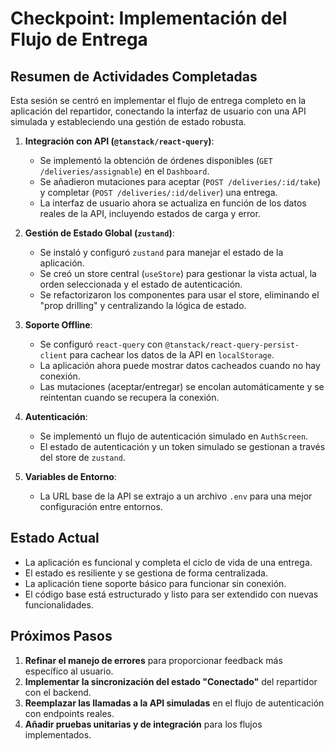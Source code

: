 # Checkpoint: Implementación del Flujo de Entrega

## Resumen de Actividades Completadas

Esta sesión se centró en implementar el flujo de entrega completo en la aplicación del repartidor, conectando la interfaz de usuario con una API simulada y estableciendo una gestión de estado robusta.

1.  **Integración con API (`@tanstack/react-query`)**:
    -   Se implementó la obtención de órdenes disponibles (`GET /deliveries/assignable`) en el `Dashboard`.
    -   Se añadieron mutaciones para aceptar (`POST /deliveries/:id/take`) y completar (`POST /deliveries/:id/deliver`) una entrega.
    -   La interfaz de usuario ahora se actualiza en función de los datos reales de la API, incluyendo estados de carga y error.

2.  **Gestión de Estado Global (`zustand`)**:
    -   Se instaló y configuró `zustand` para manejar el estado de la aplicación.
    -   Se creó un store central (`useStore`) para gestionar la vista actual, la orden seleccionada y el estado de autenticación.
    -   Se refactorizaron los componentes para usar el store, eliminando el "prop drilling" y centralizando la lógica de estado.

3.  **Soporte Offline**:
    -   Se configuró `react-query` con `@tanstack/react-query-persist-client` para cachear los datos de la API en `localStorage`.
    -   La aplicación ahora puede mostrar datos cacheados cuando no hay conexión.
    -   Las mutaciones (aceptar/entregar) se encolan automáticamente y se reintentan cuando se recupera la conexión.

4.  **Autenticación**:
    -   Se implementó un flujo de autenticación simulado en `AuthScreen`.
    -   El estado de autenticación y un token simulado se gestionan a través del store de `zustand`.

5.  **Variables de Entorno**:
    -   La URL base de la API se extrajo a un archivo `.env` para una mejor configuración entre entornos.

## Estado Actual

-   La aplicación es funcional y completa el ciclo de vida de una entrega.
-   El estado es resiliente y se gestiona de forma centralizada.
-   La aplicación tiene soporte básico para funcionar sin conexión.
-   El código base está estructurado y listo para ser extendido con nuevas funcionalidades.

## Próximos Pasos

1.  **Refinar el manejo de errores** para proporcionar feedback más específico al usuario.
2.  **Implementar la sincronización del estado "Conectado"** del repartidor con el backend.
3.  **Reemplazar las llamadas a la API simuladas** en el flujo de autenticación con endpoints reales.
4.  **Añadir pruebas unitarias y de integración** para los flujos implementados.

